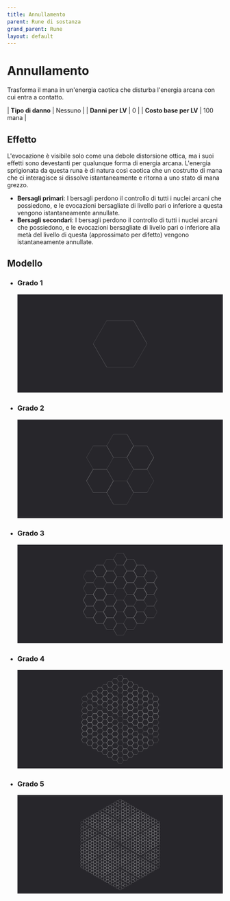 ```yaml
---
title: Annullamento
parent: Rune di sostanza
grand_parent: Rune
layout: default
---
```


# **Annullamento**

Trasforma il mana in un'energia caotica che disturba l'energia arcana con cui entra a contatto.

| **Tipo di danno**      | Nessuno                                   |
| **Danni per LV**       | 0                                         |
| **Costo base per LV**  | 100 mana                                  |

## Effetto
L'evocazione è visibile solo come una debole distorsione ottica, ma i suoi effetti sono devestanti per qualunque forma di energia arcana. L'energia sprigionata da questa runa è di natura così caotica che un costrutto di mana che ci interagisce si dissolve istantaneamente e ritorna a uno stato di mana grezzo.   
- **Bersagli primari**: I bersagli perdono il controllo di tutti i nuclei arcani che possiedono, e le evocazioni bersagliate di livello pari o inferiore a questa vengono istantaneamente annullate.
- **Bersagli secondari**: I bersagli perdono il controllo di tutti i nuclei arcani che possiedono, e le evocazioni bersagliate di livello pari o inferiore alla metà del livello di questa (approssimato per difetto) vengono istantaneamente annullate.

## Modello
- ### Grado 1<br>
  ![Grado 1](1.png "Grado 1")
- ### Grado 2<br>
  ![Grado 2](2.png "Grado 2")
- ### Grado 3<br>
  ![Grado 3](3.png "Grado 3")
- ### Grado 4<br>
  ![Grado 4](4.png "Grado 4")
- ### Grado 5<br>
  ![Grado 5](5.png "Grado 5")